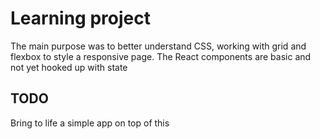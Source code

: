 # Learning project
The main purpose was to better understand CSS, working with grid and flexbox to style a responsive page.
The React components are basic and not yet hooked up with state
## TODO
Bring to life a simple app on top of this
